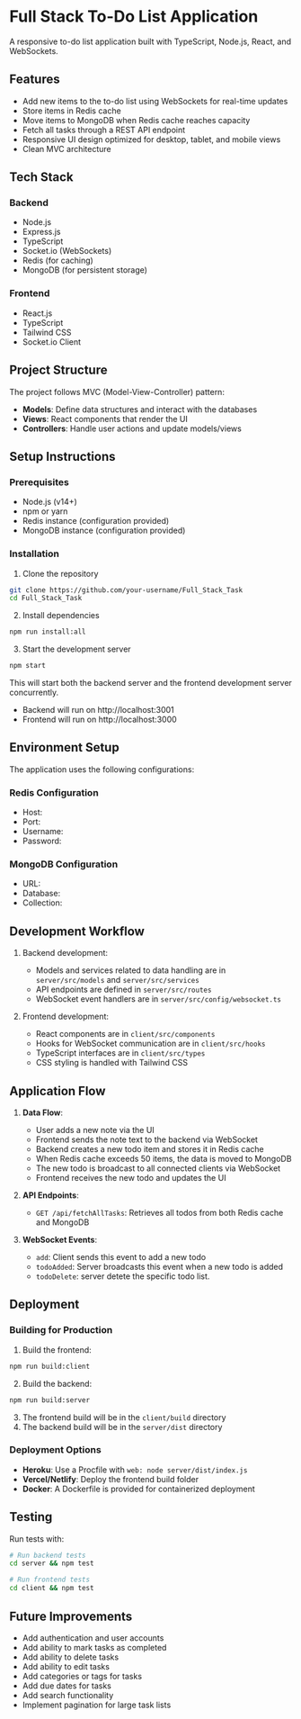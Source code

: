 # Full Stack To-Do List Application

A responsive to-do list application built with TypeScript, Node.js, React, and WebSockets.

## Features

- Add new items to the to-do list using WebSockets for real-time updates
- Store items in Redis cache
- Move items to MongoDB when Redis cache reaches capacity
- Fetch all tasks through a REST API endpoint
- Responsive UI design optimized for desktop, tablet, and mobile views
- Clean MVC architecture

## Tech Stack

### Backend
- Node.js
- Express.js
- TypeScript
- Socket.io (WebSockets)
- Redis (for caching)
- MongoDB (for persistent storage)

### Frontend
- React.js
- TypeScript
- Tailwind CSS
- Socket.io Client

## Project Structure

The project follows MVC (Model-View-Controller) pattern:

- **Models**: Define data structures and interact with the databases
- **Views**: React components that render the UI
- **Controllers**: Handle user actions and update models/views

## Setup Instructions

### Prerequisites
- Node.js (v14+)
- npm or yarn
- Redis instance (configuration provided)
- MongoDB instance (configuration provided)

### Installation

1. Clone the repository
```bash
git clone https://github.com/your-username/Full_Stack_Task
cd Full_Stack_Task
```

2. Install dependencies
```bash
npm run install:all
```

3. Start the development server
```bash
npm start
```

This will start both the backend server and the frontend development server concurrently.

- Backend will run on http://localhost:3001
- Frontend will run on http://localhost:3000

## Environment Setup

The application uses the following configurations:

### Redis Configuration
- Host: 
- Port:
- Username:
- Password: 

### MongoDB Configuration
- URL: 
- Database: 
- Collection: 

## Development Workflow

1. Backend development:
   - Models and services related to data handling are in `server/src/models` and `server/src/services`
   - API endpoints are defined in `server/src/routes`
   - WebSocket event handlers are in `server/src/config/websocket.ts`

2. Frontend development:
   - React components are in `client/src/components`
   - Hooks for WebSocket communication are in `client/src/hooks`
   - TypeScript interfaces are in `client/src/types`
   - CSS styling is handled with Tailwind CSS

## Application Flow

1. **Data Flow**:
   - User adds a new note via the UI
   - Frontend sends the note text to the backend via WebSocket
   - Backend creates a new todo item and stores it in Redis cache
   - When Redis cache exceeds 50 items, the data is moved to MongoDB
   - The new todo is broadcast to all connected clients via WebSocket
   - Frontend receives the new todo and updates the UI

2. **API Endpoints**:
   - `GET /api/fetchAllTasks`: Retrieves all todos from both Redis cache and MongoDB

3. **WebSocket Events**:
   - `add`: Client sends this event to add a new todo
   - `todoAdded`: Server broadcasts this event when a new todo is added
   - `todoDelete`: server detete the specific todo list.

## Deployment

### Building for Production

1. Build the frontend:
```bash
npm run build:client
```

2. Build the backend:
```bash
npm run build:server
```

3. The frontend build will be in the `client/build` directory
4. The backend build will be in the `server/dist` directory

### Deployment Options

- **Heroku**: Use a Procfile with `web: node server/dist/index.js`
- **Vercel/Netlify**: Deploy the frontend build folder
- **Docker**: A Dockerfile is provided for containerized deployment

## Testing

Run tests with:
```bash
# Run backend tests
cd server && npm test

# Run frontend tests
cd client && npm test
```

## Future Improvements

- Add authentication and user accounts
- Add ability to mark tasks as completed
- Add ability to delete tasks
- Add ability to edit tasks
- Add categories or tags for tasks
- Add due dates for tasks
- Add search functionality
- Implement pagination for large task lists
